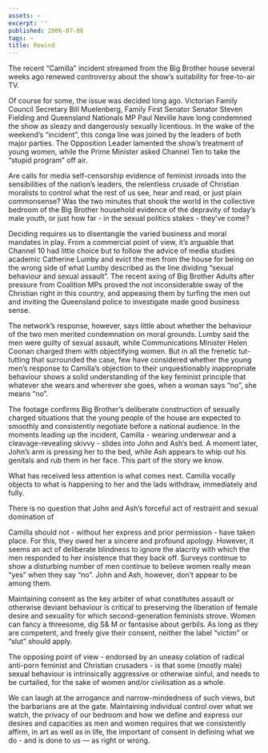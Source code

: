 ```yaml
---
assets: ~
excerpt: ''
published: 2006-07-06
tags: ~
title: Rewind
---
```

The recent “Camilla” incident streamed from the Big Brother house
several weeks ago renewed controversy about the show’s suitability for
free-to-air TV.

Of course for some, the issue was decided long ago. Victorian Family
Council Secretary Bill Muelenberg, Family First Senator Senator Steven
Fielding and Queensland Nationals MP Paul Neville have long condemned
the show as sleazy and dangerously sexually licentious. In the wake of
the weekend’s “incident”, this conga line was joined by the leaders of
both major parties. The Opposition Leader lamented the show’s treatment
of young women, while the Prime Minister asked Channel Ten to take the
“stupid program” off air.

Are calls for media self-censorship evidence of feminist inroads into
the sensibilities of the nation’s leaders, the relentless crusade of
Christian moralists to control what the rest of us see, hear and read,
or just plain commonsense? Was the two minutes that shook the world in
the collective bedroom of the Big Brother household evidence of the
depravity of today’s male youth, or just how far - in the sexual
politics stakes - they’ve come?

Deciding requires us to disentangle the varied business and moral
mandates in play. From a commercial point of view, it’s arguable that
Channel 10 had little choice but to follow the advice of media studies
academic Catherine Lumby and evict the men from the house for being on
the wrong side of what Lumby described as the line dividing “sexual
behaviour and sexual assault”. The recent axing of Big Brother Adults
after pressure from Coalition MPs proved the not inconsiderable sway of
the Christian right in this country, and appeasing them by turfing the
men out and inviting the Queensland police to investigate made good
business sense.

The network’s response, however, says little about whether the behaviour
of the two men merited condemnation on moral grounds. Lumby said the men
were guilty of sexual assault, while Communications Minister Helen
Coonan charged them with objectifying women. But in all the frenetic
tut-tutting that surrounded the case, few have considered whether the
young men’s response to Camilla’s objection to their unquestionably
inappropriate behaviour shows a solid understanding of the key feminist
principle that whatever she wears and wherever she goes, when a woman
says “no”, she means “no”.

The footage confirms Big Brother’s deliberate construction of sexually
charged situations that the young people of the house are expected to
smoothly and consistently negotiate before a national audience. In the
moments leading up the incident, Camilla - wearing underwear and a
cleavage-revealing skivvy - slides into John and Ash’s bed. A moment
later, John’s arm is pressing her to the bed, while Ash appears to whip
out his genitals and rub them in her face. This part of the story we
know.

What has received less attention is what comes next. Camilla vocally
objects to what is happening to her and the lads withdraw, immediately
and fully.

There is no question that John and Ash’s forceful act of restraint and
sexual domination of

Camilla should not - without her express and prior permission - have
taken place. For this, they owed her a sincere and profound apology.
However, it seems an act of deliberate blindness to ignore the alacrity
with which the men responded to her insistence that they back off.
Surveys continue to show a disturbing number of men continue to believe
women really mean “yes” when they say “no”. John and Ash, however, don’t
appear to be among them.

Maintaining consent as the key arbiter of what constitutes assault or
otherwise deviant behaviour is critical to preserving the liberation of
female desire and sexuality for which second-generation feminists
strove. Women can fancy a threesome, dig S& M or fantasise about
gerbils. As long as they are competent, and freely give their consent,
neither the label “victim” or “slut” should apply.

The opposing point of view - endorsed by an uneasy colation of radical
anti-porn feminist and Christian crusaders - is that some (mostly male)
sexual behaviour is intrinsically aggressive or otherwise sinful, and
needs to be curtailed, for the sake of women and/or civilisation as a
whole.

We can laugh at the arrogance and narrow-mindedness of such views, but
the barbarians are at the gate. Maintaining individual control over what
we watch, the privacy of our bedroom and how we define and express our
desires and capacities as men and women requires that we consistently
affirm, in art as well as in life, the important of consent in defining
what we do - and is done to us — as right or wrong.